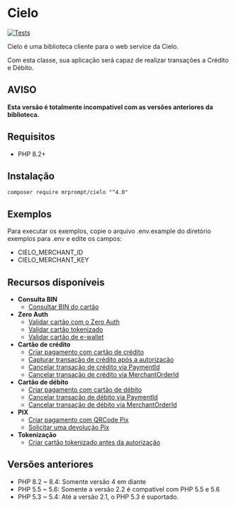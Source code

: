 # Cielo

[![Tests](https://github.com/mrprompt/cielo-v4/actions/workflows/tests.yml/badge.svg)](https://github.com/mrprompt/cielo-v4/actions/workflows/tests.yml)

Cielo é uma biblioteca cliente para o web service da Cielo.

Com esta classe, sua aplicação será capaz de realizar transações a Crédito e Débito.

## AVISO

**Esta versão é totalmente incompatível com as versões anteriores da biblioteca.**

## Requisitos

* PHP 8.2+

## Instalação

```console
composer require mrprompt/cielo "^4.0"
```

## Exemplos

Para executar os exemplos, copie o arquivo .env.example do diretório exemplos para .env e edite os campos:

* CIELO_MERCHANT_ID
* CIELO_MERCHANT_KEY

## Recursos disponíveis

* **Consulta BIN**
  * [Consultar BIN do cartão](https://docs.cielo.com.br/ecommerce-cielo/reference/consulta-bin-cartao)
* **Zero Auth**
  * [Validar cartão com o Zero Auth](https://docs.cielo.com.br/ecommerce-cielo/reference/validar-cartao)
  * [Validar cartão tokenizado](https://docs.cielo.com.br/ecommerce-cielo/reference/validar-cartao-tokenizado)
  * [Validar cartão de e-wallet](https://docs.cielo.com.br/ecommerce-cielo/reference/validar-cartao-e-wallet)
* **Cartão de crédito**
  * [Criar pagamento com cartão de crédito](https://docs.cielo.com.br/ecommerce-cielo/reference/criar-pagamento-credito)
  * [Capturar transação de crédito após a autorização](https://docs.cielo.com.br/ecommerce-cielo/reference/capturar-apos-autorizacao)
  * [Cancelar transação de crédito via PaymentId](https://docs.cielo.com.br/ecommerce-cielo/reference/cancelamento-paymentid)
  * [Cancelar transação de crédito via MerchantOrderId](https://docs.cielo.com.br/ecommerce-cielo/reference/cancelamento-merchantorderid)
* **Cartão de débito**
  * [Criar pagamento com cartão de débito](https://docs.cielo.com.br/ecommerce-cielo/reference/debito)
  * [Cancelar transação de débito via PaymentId](https://docs.cielo.com.br/ecommerce-cielo/reference/cancelamento-d%C3%A9bito-paymentid)
  * [Cancelar transação de débito via MerchantOrderId](https://docs.cielo.com.br/ecommerce-cielo/reference/cancelamento-debito-merchantorderid)
* **PIX**
  * [Criar pagamento com QRCode Pix](https://docs.cielo.com.br/ecommerce-cielo/reference/qrcode-pix)
  * [Solicitar uma devolução Pix](https://docs.cielo.com.br/ecommerce-cielo/reference/devolu%C3%A7ao-pix-api)
* **Tokenização**
  * [Criar cartão tokenizado antes da autorização](https://docs.cielo.com.br/ecommerce-cielo/reference/criar-cardtoken)

## Versões anteriores

* PHP 8.2 ~ 8.4: Somente versão 4 em diante
* PHP 5.5 ~ 5.6: Somente a versão 2.2 é compatível com PHP 5.5 e 5.6
* PHP 5.3 ~ 5.4: Até a versão 2.1, o PHP 5.3 é suportado.
